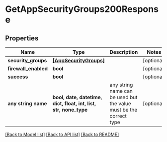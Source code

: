 # GetAppSecurityGroups200Response


## Properties
Name | Type | Description | Notes
------------ | ------------- | ------------- | -------------
**security_groups** | [**[AppSecurityGroups]**](AppSecurityGroups.md) |  | [optional] 
**firewall_enabled** | **bool** |  | [optional] 
**success** | **bool** |  | [optional] 
**any string name** | **bool, date, datetime, dict, float, int, list, str, none_type** | any string name can be used but the value must be the correct type | [optional]

[[Back to Model list]](../README.md#documentation-for-models) [[Back to API list]](../README.md#documentation-for-api-endpoints) [[Back to README]](../README.md)


